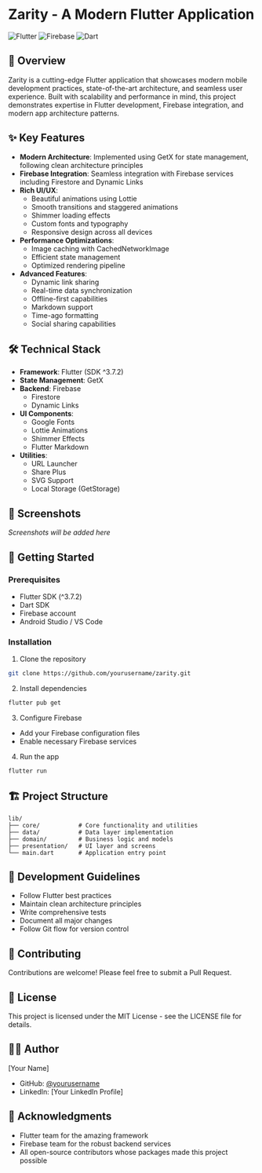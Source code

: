# Zarity - A Modern Flutter Application

![Flutter](https://img.shields.io/badge/Flutter-02569B?style=for-the-badge&logo=flutter&logoColor=white)
![Firebase](https://img.shields.io/badge/Firebase-039BE5?style=for-the-badge&logo=Firebase&logoColor=white)
![Dart](https://img.shields.io/badge/Dart-0175C2?style=for-the-badge&logo=dart&logoColor=white)

## 🚀 Overview

Zarity is a cutting-edge Flutter application that showcases modern mobile development practices, state-of-the-art architecture, and seamless user experience. Built with scalability and performance in mind, this project demonstrates expertise in Flutter development, Firebase integration, and modern app architecture patterns.

## ✨ Key Features

- **Modern Architecture**: Implemented using GetX for state management, following clean architecture principles
- **Firebase Integration**: Seamless integration with Firebase services including Firestore and Dynamic Links
- **Rich UI/UX**: 
  - Beautiful animations using Lottie
  - Smooth transitions and staggered animations
  - Shimmer loading effects
  - Custom fonts and typography
  - Responsive design across all devices
- **Performance Optimizations**:
  - Image caching with CachedNetworkImage
  - Efficient state management
  - Optimized rendering pipeline
- **Advanced Features**:
  - Dynamic link sharing
  - Real-time data synchronization
  - Offline-first capabilities
  - Markdown support
  - Time-ago formatting
  - Social sharing capabilities

## 🛠 Technical Stack

- **Framework**: Flutter (SDK ^3.7.2)
- **State Management**: GetX
- **Backend**: Firebase
  - Firestore
  - Dynamic Links
- **UI Components**:
  - Google Fonts
  - Lottie Animations
  - Shimmer Effects
  - Flutter Markdown
- **Utilities**:
  - URL Launcher
  - Share Plus
  - SVG Support
  - Local Storage (GetStorage)

## 📱 Screenshots

*Screenshots will be added here*

## 🚀 Getting Started

### Prerequisites

- Flutter SDK (^3.7.2)
- Dart SDK
- Firebase account
- Android Studio / VS Code

### Installation

1. Clone the repository
```bash
git clone https://github.com/yourusername/zarity.git
```

2. Install dependencies
```bash
flutter pub get
```

3. Configure Firebase
- Add your Firebase configuration files
- Enable necessary Firebase services

4. Run the app
```bash
flutter run
```

## 🏗 Project Structure

```
lib/
├── core/           # Core functionality and utilities
├── data/           # Data layer implementation
├── domain/         # Business logic and models
├── presentation/   # UI layer and screens
└── main.dart       # Application entry point
```

## 🔧 Development Guidelines

- Follow Flutter best practices
- Maintain clean architecture principles
- Write comprehensive tests
- Document all major changes
- Follow Git flow for version control

## 🤝 Contributing

Contributions are welcome! Please feel free to submit a Pull Request.

## 📄 License

This project is licensed under the MIT License - see the LICENSE file for details.

## 👨‍💻 Author

[Your Name]
- GitHub: [@yourusername](https://github.com/yourusername)
- LinkedIn: [Your LinkedIn Profile]

## 🙏 Acknowledgments

- Flutter team for the amazing framework
- Firebase team for the robust backend services
- All open-source contributors whose packages made this project possible
